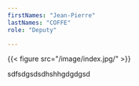 ```yaml
---
firstNames: "Jean-Pierre"
lastNames: "COFFE"
role: "Deputy"

---
```

{{< figure src="/image/index.jpg/" >}}

sdfsdgsdsdhshhgdgdgsd